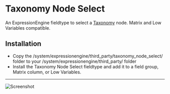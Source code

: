 # Taxonomy Node Select #

An ExpressionEngine fieldtype to select a [Taxonomy](http://devot-ee.com/add-ons/taxonomy) node. Matrix and Low Variables compatible.

## Installation

* Copy the /system/expressionengine/third_party/taxonomy_node_select/ folder to your /system/expressionengine/third_party/ folder
* Install the Taxonomy Node Select fieldtype and add it to a field group, Matrix column, or Low Variables.

---

![Screenshot](http://api.cld.me/011B1U3n3j0r1d430v1W/Screen%20Shot%202012-05-03%20at%208.21.31%20AM.png)